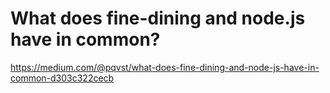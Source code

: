 # What does fine-dining and node.js have in common?
https://medium.com/@pqvst/what-does-fine-dining-and-node-js-have-in-common-d303c322cecb
